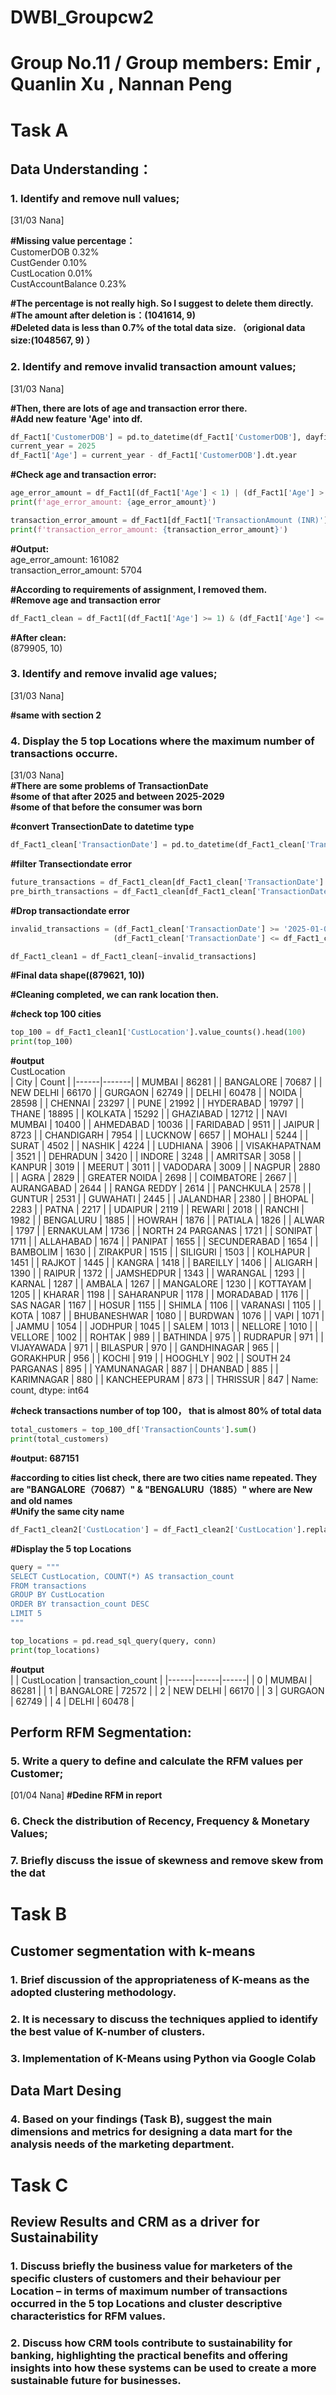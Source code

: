 # DWBI_Groupcw2 
# Group No.11 / Group members: Emir , Quanlin Xu , Nannan Peng

# Task A 
## Data Understanding：
### 1. Identify and remove null values;

[31/03 Nana]

**#Missing value percentage：**  
CustomerDOB	0.32%  
CustGender	0.10%  
CustLocation	0.01%  
CustAccountBalance	0.23%  

**#The percentage is not really high. So I suggest to delete them directly.**  
**#The amount after deletion is：(1041614, 9)**  
**#Deleted data is less than 0.7% of the total data size. （origional data size:(1048567, 9) ）**  






   
### 2. Identify and remove invalid transaction amount values;

[31/03 Nana]

**#Then, there are lots of age and transaction error there.  
#Add new feature 'Age' into df.**  

```python 
df_Fact1['CustomerDOB'] = pd.to_datetime(df_Fact1['CustomerDOB'], dayfirst=True, errors='coerce')  
current_year = 2025  
df_Fact1['Age'] = current_year - df_Fact1['CustomerDOB'].dt.year  
```


**#Check age and transaction error:**  
```python
age_error_amount = df_Fact1[(df_Fact1['Age'] < 1) | (df_Fact1['Age'] > 100)].shape[0]  
print(f'age_error_amount: {age_error_amount}')
```

```python
transaction_error_amount = df_Fact1[df_Fact1['TransactionAmount (INR)'] <= 1].shape[0]  
print(f'transaction_error_amount: {transaction_error_amount}')
```

**#Output:**  
age_error_amount: 161082  
transaction_error_amount: 5704  

**#According to requirements of assignment, I removed them.**  
**#Remove age and transaction error**  
```python
df_Fact1_clean = df_Fact1[(df_Fact1['Age'] >= 1) & (df_Fact1['Age'] <= 100) & (df_Fact1['TransactionAmount (INR)'] >= 0.01)]
```

**#After clean:**  
(879905, 10)


   
   
### 3. Identify and remove invalid age values;

[31/03 Nana]

**#same with section 2**  



 
### 4. Display the 5 top Locations where the maximum number of transactions occurre.

[31/03 Nana]  
**#There are some problems of TransactionDate**  
**#some of that after 2025 and between 2025-2029**  
**#some of that before the consumer was born**  

**#convert TransectionDate to datetime type**  
```python
df_Fact1_clean['TransactionDate'] = pd.to_datetime(df_Fact1_clean['TransactionDate'], dayfirst=True, errors='coerce')
```

**#filter Transectiondate error**  
```python
future_transactions = df_Fact1_clean[df_Fact1_clean['TransactionDate'] >= '2025-01-01']  
pre_birth_transactions = df_Fact1_clean[df_Fact1_clean['TransactionDate'] <= df_Fact1_clean['CustomerDOB']]
```

**#Drop transactiondate error**  
```python
invalid_transactions = (df_Fact1_clean['TransactionDate'] >= '2025-01-01') | \  
                       (df_Fact1_clean['TransactionDate'] <= df_Fact1_clean['CustomerDOB'])
```

```python
df_Fact1_clean1 = df_Fact1_clean[~invalid_transactions]
```

**#Final data shape((879621, 10))**  

**#Cleaning completed, we can rank location then.**  

**#check top 100 cities**  
```python
top_100 = df_Fact1_clean1['CustLocation'].value_counts().head(100)  
print(top_100)
```

**#output**  
CustLocation  
| City | Count |
|------|-------|
| MUMBAI | 86281 |
| BANGALORE | 70687 |
| NEW DELHI | 66170 |
| GURGAON | 62749 |
| DELHI | 60478 |
| NOIDA | 28598 |
| CHENNAI | 23297 |
| PUNE | 21992 |
| HYDERABAD | 19797 |
| THANE | 18895 |
| KOLKATA | 15292 |
| GHAZIABAD | 12712 |
| NAVI MUMBAI | 10400 |
| AHMEDABAD | 10036 |
| FARIDABAD | 9511 |
| JAIPUR | 8723 |
| CHANDIGARH | 7954 |
| LUCKNOW | 6657 |
| MOHALI | 5244 |
| SURAT | 4502 |
| NASHIK | 4224 |
| LUDHIANA | 3906 |
| VISAKHAPATNAM | 3521 |
| DEHRADUN | 3420 |
| INDORE | 3248 |
| AMRITSAR | 3058 |
| KANPUR | 3019 |
| MEERUT | 3011 |
| VADODARA | 3009 |
| NAGPUR | 2880 |
| AGRA | 2829 |
| GREATER NOIDA | 2698 |
| COIMBATORE | 2667 |
| AURANGABAD | 2644 |
| RANGA REDDY | 2614 |
| PANCHKULA | 2578 |
| GUNTUR | 2531 |
| GUWAHATI | 2445 |
| JALANDHAR | 2380 |
| BHOPAL | 2283 |
| PATNA | 2217 |
| UDAIPUR | 2119 |
| REWARI | 2018 |
| RANCHI | 1982 |
| BENGALURU | 1885 |
| HOWRAH | 1876 |
| PATIALA | 1826 |
| ALWAR | 1797 |
| ERNAKULAM | 1736 |
| NORTH 24 PARGANAS | 1721 |
| SONIPAT | 1711 |
| ALLAHABAD | 1674 |
| PANIPAT | 1655 |
| SECUNDERABAD | 1654 |
| BAMBOLIM | 1630 |
| ZIRAKPUR | 1515 |
| SILIGURI | 1503 |
| KOLHAPUR | 1451 |
| RAJKOT | 1445 |
| KANGRA | 1418 |
| BAREILLY | 1406 |
| ALIGARH | 1390 |
| RAIPUR | 1372 |
| JAMSHEDPUR | 1343 |
| WARANGAL | 1293 |
| KARNAL | 1287 |
| AMBALA | 1267 |
| MANGALORE | 1230 |
| KOTTAYAM | 1205 |
| KHARAR | 1198 |
| SAHARANPUR | 1178 |
| MORADABAD | 1176 |
| SAS NAGAR | 1167 |
| HOSUR | 1155 |
| SHIMLA | 1106 |
| VARANASI | 1105 |
| KOTA | 1087 |
| BHUBANESHWAR | 1080 |
| BURDWAN | 1076 |
| VAPI | 1071 |
| JAMMU | 1054 |
| JODHPUR | 1045 |
| SALEM | 1013 |
| NELLORE | 1010 |
| VELLORE | 1002 |
| ROHTAK | 989 |
| BATHINDA | 975 |
| RUDRAPUR | 971 |
| VIJAYAWADA | 971 |
| BILASPUR | 970 |
| GANDHINAGAR | 965 |
| GORAKHPUR | 956 |
| KOCHI | 919 |
| HOOGHLY | 902 |
| SOUTH 24 PARGANAS | 895 |
| YAMUNANAGAR | 887 |
| DHANBAD | 885 |
| KARIMNAGAR | 880 |
| KANCHEEPURAM | 873 |
| THRISSUR | 847 |
Name: count, dtype: int64  

**#check transactions number of top 100， that is almost 80% of total data**  
```python
total_customers = top_100_df['TransactionCounts'].sum()  
print(total_customers)
```  
**#output: 687151**  

**#according to cities list check, there are two cities name repeated. They are "BANGALORE（70687）" & "BENGALURU（1885）" where are New and old names**  
**#Unify the same city name**  
```python
df_Fact1_clean2['CustLocation'] = df_Fact1_clean2['CustLocation'].replace('BENGALURU', 'BANGALORE')
```

**#Display the 5 top Locations**  
```python
query = """  
SELECT CustLocation, COUNT(*) AS transaction_count  
FROM transactions  
GROUP BY CustLocation  
ORDER BY transaction_count DESC  
LIMIT 5  
"""
```
```python
top_locations = pd.read_sql_query(query, conn)  
print(top_locations)  
```  
**#output**  
|  | CustLocation | transaction_count |
|------|------|------|
| 0 | MUMBAI | 86281 |
| 1 | BANGALORE | 72572 |
| 2 | NEW DELHI | 66170 |
| 3 | GURGAON | 62749 |
| 4 | DELHI | 60478 |




## Perform RFM Segmentation:
### 5. Write a query to define and calculate the RFM values per Customer;

[01/04 Nana]
**#Dedine RFM in report**





### 6. Check the distribution of Recency, Frequency & Monetary Values;






   
### 7. Briefly discuss the issue of skewness and remove skew from the dat







# Task B
## Customer segmentation with k-means
### 1. Brief discussion of the appropriateness of K-means as the adopted clustering methodology.







### 2. It is necessary to discuss the techniques applied to identify the best value of K-number of clusters.






### 3. Implementation of K-Means using Python via Google Colab






## Data Mart Desing
### 4. Based on your findings (Task B), suggest the main dimensions and metrics for designing a data mart for the analysis needs of the marketing department.



   






# Task C
## Review Results and CRM as a driver for Sustainability
### 1. Discuss briefly the business value for marketers of the specific clusters of customers and their behaviour per Location – in terms of maximum number of transactions occurred in the 5 top Locations and cluster descriptive characteristics for RFM values.










### 2. Discuss how CRM tools contribute to sustainability for banking, highlighting the practical benefits and offering insights into how these systems can be used to create a more sustainable future for businesses.






